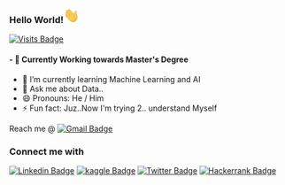   ### Hello World!<img src="https://github.com/javagarm/JavagarM/blob/main/assets/Hi.gif" width="29px">
  [![Visits Badge](https://badges.pufler.dev/visits/javagarm/javagarm)](https://badges.pufler.dev/visits/javagarm/javagarm)
#### - 🔭 Currently Working towards Master's Degree

  - 🌱 I’m currently learning Machine Learning and AI
  - 💬 Ask me about Data..
  - 😄 Pronouns: He / Him
  - ⚡ Fun fact: Juz..Now I'm trying 2.. understand Myself


Reach me @ [![Gmail Badge](https://img.shields.io/badge/-javagarjava01-c14438?style=flat&logo=Gmail&logoColor=white&link=mailto:javagarjava01@gmail.com)](mailto:javagarjava01@gmail.com)

### Connect me with
[![Linkedin Badge](https://img.shields.io/badge/-javagarm-blue?style=flat&logo=Linkedin&logoColor=white&link=https://www.linkedin.com/in/javagarm/)](https://www.linkedin.com/in/javagarm/)
[![kaggle Badge](https://img.shields.io/badge/-javagarm-white?style=flat&logo=kaggle&logoColor=blue&link=https://www.kaggle.com/javagarm/)](https://www.kaggle.com/javagarm/)
[![Twitter Badge](https://img.shields.io/badge/-@javagar_m-1ca0f1?style=flat&labelColor=1ca0f1&logo=twitter&logoColor=white&link=https://twitter.com/javagar_m)](https://twitter.com/javagar_m)
[![Hackerrank Badge](https://img.shields.io/badge/-javagarm-2EC866?style=flat&labelfor-the-badge&logo=HackerRank&logoColor=black&link=https://www.hackerrank.com/javagarm/)](https://www.hackerrank.com/javagarm/)

<!--
**javagarm/JavagarM** is a ✨ _special_ ✨ repository because its `README.md` (this file) appears on your GitHub profile.
(https://www.linkedin.com/in/javagarm/)2EC866
Here are some ideas to get you started:

- 🔭 I’m currently working on ...
- 🌱 I’m currently learning ...
- 👯 I’m looking to collaborate on ...
- 🤔 I’m looking for help with ...
- 💬 Ask me about ...
- 📫 How to reach me: ...
- 😄 Pronouns: ...
- ⚡ Fun fact: ...
-->
